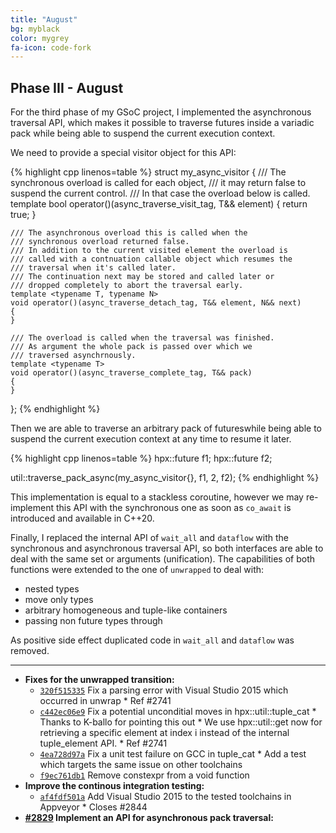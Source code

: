 ```yaml
---
title: "August"
bg: myblack
color: mygrey
fa-icon: code-fork
---
```


## Phase III - August

For the third phase of my GSoC project, I implemented the asynchronous traversal API,
which makes it possible to traverse futures inside a variadic pack while being able
to suspend the current execution context.

We need to provide a special visitor object for this API:

{% highlight cpp linenos=table %}
struct my_async_visitor
{
    /// The synchronous overload is called for each object,
    /// it may return false to suspend the current control.
    /// In that case the overload below is called.
    template <typename T>
    bool operator()(async_traverse_visit_tag, T&& element)
    {
        return true;
    }

    /// The asynchronous overload this is called when the
    /// synchronous overload returned false.
    /// In addition to the current visited element the overload is
    /// called with a contnuation callable object which resumes the
    /// traversal when it's called later.
    /// The continuation next may be stored and called later or
    /// dropped completely to abort the traversal early.
    template <typename T, typename N>
    void operator()(async_traverse_detach_tag, T&& element, N&& next)
    {
    }

    /// The overload is called when the traversal was finished.
    /// As argument the whole pack is passed over which we
    /// traversed asynchrnously.
    template <typename T>
    void operator()(async_traverse_complete_tag, T&& pack)
    {
    }
};
{% endhighlight %}

Then we are able to traverse an arbitrary pack of futureswhile being able to suspend the current execution context at any time to resume it later.

{% highlight cpp linenos=table %}
hpx::future<void> f1;
hpx::future<int> f2;

util::traverse_pack_async(my_async_visitor{}, f1, 2, f2);
{% endhighlight %}

This implementation is equal to a stackless coroutine, however we may re-implement this API with the synchronous one as soon as `co_await` is introduced and available in C++20.

Finally, I replaced the internal API of `wait_all` and `dataflow` with the synchronous and  asynchronous traversal API, so both interfaces are able to deal with the same set or arguments (unification).
The capabilities of both functions were extended to the one of `unwrapped` to deal with:

- nested types
- move only types
- arbitrary homogeneous and tuple-like containers
- passing non future types through

As positive side effect duplicated code in `wait_all` and `dataflow` was removed.

***

- **Fixes for the unwrapped transition:**
  - [`320f515335`](https://github.com/STEllAR-GROUP/hpx/commit/320f515335b43f03423fe9714defbbc2920ccc7e) Fix a parsing error with Visual Studio 2015 which occurred in unwrap * Ref #2741
  - [`c442ec06e9`](https://github.com/STEllAR-GROUP/hpx/commit/c442ec06e9f3974cf8ffc64c9cf25c6d54f61124) Fix a potential unconditial moves in hpx::util::tuple_cat * Thanks to K-ballo for pointing this out * We use hpx::util::get now for retrieving a specific   element at index i instead of the internal   tuple_element API. * Ref #2741
  - [`4ea728d97a`](https://github.com/STEllAR-GROUP/hpx/commit/4ea728d97aea6e3c5d13a879da7fbabae78df5eb) Fix a unit test failure on GCC in tuple_cat * Add a test which targets the same issue on other toolchains
  - [`f9ec761db1`](https://github.com/STEllAR-GROUP/hpx/commit/f9ec761db110d2766dee75299322158e0e67ab0f) Remove constexpr from a void function
- **Improve the continous integration testing:**
  - [`af4fdf501a`](https://github.com/STEllAR-GROUP/hpx/commit/af4fdf501a7407b130b444a9be0f984ac8844ea1) Add Visual Studio 2015 to the tested toolchains in Appveyor * Closes #2844
- **[#2829](https://github.com/STEllAR-GROUP/hpx/pull/2829) Implement an API for asynchronous pack traversal:**
